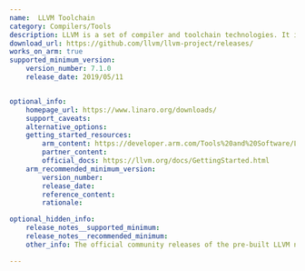 ```yaml
---
name:  LLVM Toolchain
category: Compilers/Tools
description: LLVM is a set of compiler and toolchain technologies. It is broadly capable as a frontend for any programming language and a backend for any ISA.
download_url: https://github.com/llvm/llvm-project/releases/
works_on_arm: true
supported_minimum_version:
    version_number: 7.1.0
    release_date: 2019/05/11


optional_info:
    homepage_url: https://www.linaro.org/downloads/
    support_caveats:
    alternative_options:
    getting_started_resources:
        arm_content: https://developer.arm.com/Tools%20and%20Software/LLVM%20Toolchain#Technical-Specifications
        partner_content:
        official_docs: https://llvm.org/docs/GettingStarted.html
    arm_recommended_minimum_version:
        version_number:
        release_date:
        reference_content:
        rationale:

optional_hidden_info:
    release_notes__supported_minimum:
    release_notes__recommended_minimum:
    other_info: The official community releases of the pre-built LLVM native toolchain for AArch64 are built and tested by Linaro and are now available on [LLVM’s GitHub](https://github.com/llvm/llvm-project/releases). The minimum version available at GitHub is v7.1.0, which has AArch64 release. Kindly refer [here](https://www.linaro.org/downloads/) for more information.

---
```

